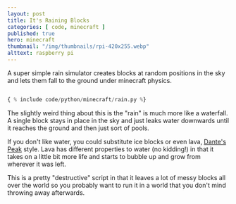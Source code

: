 ```yaml
---
layout: post
title: It's Raining Blocks
categories: [ code, minecraft ]
published: true
hero: minecraft 
thumbnail: "/img/thumbnails/rpi-420x255.webp"
alttext: raspberry pi
---
```


A super simple rain simulator creates blocks at random positions in the sky and lets them fall to the ground under minecraft physics.

```python

{ % include code/python/minecraft/rain.py %}

```

The slightly weird thing about this is the "rain" is much more like a waterfall. A single block stays in place in the sky and 
just leaks water downwards until it reaches the ground and then just sort of pools. 

If you don't like water, you could substitute ice blocks or even lava, 
<a href="https://www.imdb.com/title/tt0118928/">Dante's Peak</a> style. Lava has different properties to water (no kidding!) in that 
it takes on a little bit more life and starts to bubble up and grow from wherever it was left.

This is a pretty "destructive" script in that it leaves a lot of messy blocks all over the world so you probably want to run it 
in a world that you don't mind throwing away afterwards.
